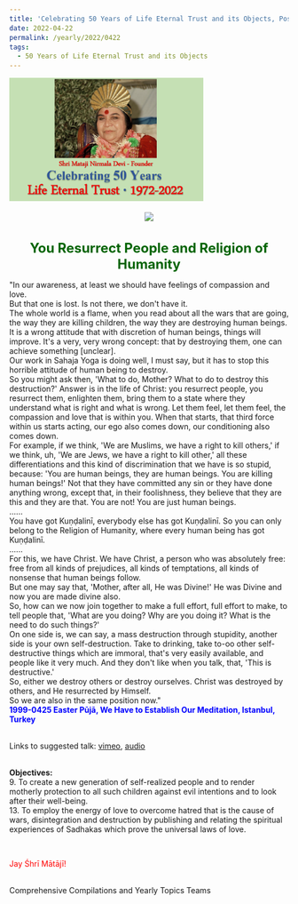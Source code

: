 ```yaml
---
title: 'Celebrating 50 Years of Life Eternal Trust and its Objects, Post 12'
date: 2022-04-22
permalink: /yearly/2022/0422
tags:
  - 50 Years of Life Eternal Trust and its Objects
---
```


<div style="text-align: left"><img src="/images/Celebrating50YearsLET.png" width="350" /></div><br>

<div style="text-align: center"><img src="/images/image959_Balwant_Kumbhojkar_Collection.jpg" /></div>

<br>
<p style="color:DarkGreen; text-align:center">
<font size="+2"><b>You Resurrect People and Religion of Humanity</b><br></font>
</p>

<p>
"In our awareness, at least we should have feelings of compassion and love.<br>
But that one is lost. Is not there, we don't have it.<br>
The whole world is a flame, when you read about all the wars that are going, the way they are killing children, the way they are destroying human beings.<br>
It is a wrong attitude that with discretion of human beings, things will improve. It's a very, very wrong concept: that by destroying them, one can achieve something [unclear].<br>
Our work in Sahaja Yoga is doing well, I must say, but it has to stop this horrible attitude of human being to destroy.<br>
So you might ask then, 'What to do, Mother? What to do to destroy this destruction?' Answer is in the life of Christ: you resurrect people, you resurrect them, enlighten them, bring them to a state where they understand what is right and what is wrong. Let them feel, let them feel, the compassion and love that is within you. When that starts, that third force within us starts acting, our ego also comes down, our conditioning also comes down.<br>
For example, if we think, 'We are Muslims, we have a right to kill others,' if we think, uh, 'We are Jews, we have a right to kill other,' all these differentiations and this kind of discrimination that we have is so stupid, because: 'You are human beings, they are human beings. You are killing human beings!' Not that they have committed any sin or they have done anything wrong, except that, in their foolishness, they believe that they are this and they are that. You are not! You are just human beings.<br>
......<br>
You have got Kuṇḍalinī, everybody else has got Kuṇḍalinī. So you can only belong to the Religion of Humanity, where every human being has got Kuṇḍalinī.<br>
......<br>
For this, we have Christ. We have Christ, a person who was absolutely free: free from all kinds of prejudices, all kinds of temptations, all kinds of nonsense that human beings follow.<br>
But one may say that, 'Mother, after all, He was Divine!' He was Divine and now you are made divine also. <br>
So, how can we now join together to make a full effort, full effort to make, to tell people that, 'What are you doing? Why are you doing it? What is the need to do such things?' <br>
On one side is, we can say, a mass destruction through stupidity, another side is your own self-destruction. Take to drinking, take to-oo other self-destructive things which are immoral, that's very easily available, and people like it very much. And they don't like when you talk, that, 'This is destructive.' <br>
So, either we destroy others or destroy ourselves. Christ was destroyed by others, and He resurrected by Himself.<br>
So we are also in the same position now."<br>
<font color="blue"><b>1999-0425 Easter Pūjā, We Have to Establish Our Meditation, Istanbul, Turkey</b></font><br>
</p>

<br>
Links to suggested talk: <a href="https://vimeo.com/22323689"> vimeo</a>, <a href="https://soundcloud.com/nirmala-vidya-portal/1999-0425-1-easter_puja-1-wav"> audio</a><br>
<br>

<p>
<b>Objectives:</b><br>
9. To create a new generation of self-realized people and to render motherly protection to all such children against evil intentions and to look after their well-being.<br>
13. To employ the energy of love to overcome hatred that is the cause of wars, disintegration and destruction by publishing and relating the spiritual experiences of Sadhakas which prove the universal laws of love.
</p>

<br>
<p style="color:red;">Jay Śhrī Mātājī!<br></p>

<br>
Comprehensive Compilations and Yearly Topics Teams